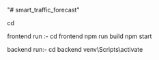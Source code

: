 "# smart_traffic_forecast" 

cd <folder-name>

frontend run :- 
cd frontend
npm run build
npm start

backend run:-
cd backend
venv\Scripts\activate



